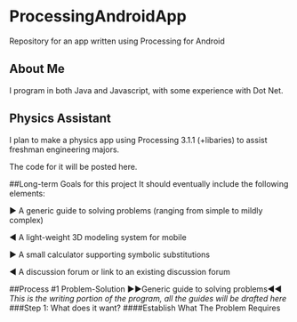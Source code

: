 # ProcessingAndroidApp
Repository for an app written using Processing for Android

## About Me
I program in both Java and Javascript, with some experience with Dot Net.

## Physics Assistant
I plan to make a physics app using Processing 3.1.1 (+libaries) to assist freshman engineering majors.

The code for it will be posted here.

##Long-term Goals for this project
It should eventually include the following elements:

► A generic guide to solving problems (ranging from simple to mildly complex)

◄ A light-weight 3D modeling system for mobile

► A small calculator supporting symbolic substitutions

◄ A discussion forum or link to an existing discussion forum 

##Process #1 Problem-Solution
►►Generic guide to solving problems◄◄
_This is the writing portion of the program, all the guides will be drafted here_
###Step 1: What does it want?
####Establish What The Problem Requires

